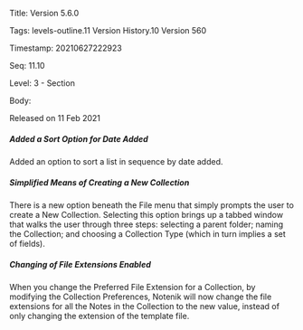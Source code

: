 Title:  Version 5.6.0

Tags:   levels-outline.11 Version History.10 Version 560

Timestamp: 20210627222923

Seq:    11.10

Level:  3 - Section

Body: 

Released on 11 Feb 2021
 
##### Added a Sort Option for Date Added

Added an option to sort a list in sequence by date added. 

 
##### Simplified Means of Creating a New Collection

There is a new option beneath the File menu that simply prompts the user to create a New Collection. Selecting this option brings up a tabbed window that walks the user through three steps: selecting a parent folder; naming the Collection; and choosing a Collection Type (which in turn implies a set of fields). 

 
##### Changing of File Extensions Enabled

When you change the Preferred File Extension for a Collection, by modifying the Collection Preferences, Notenik will now change the file extensions for all the Notes in the Collection to the new value, instead of only changing the extension of the template file.
